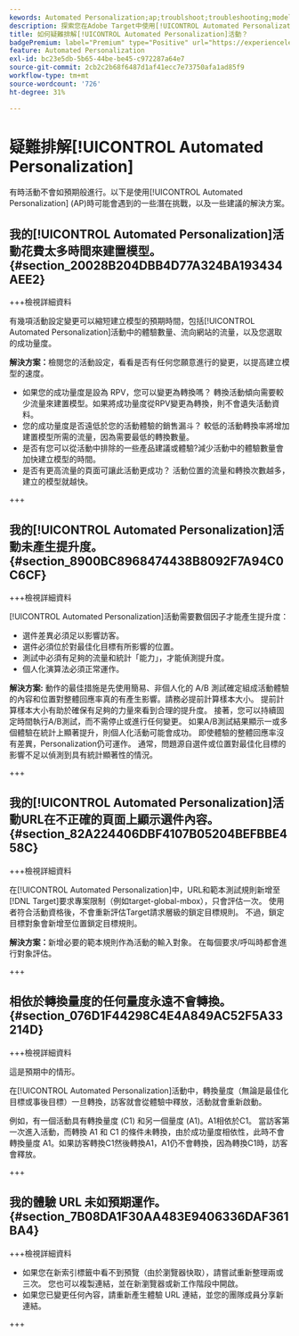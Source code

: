 ```yaml
---
kewords: Automated Personalization;ap;troublshoot;troubleshooting;model;lift
description: 探索您在Adobe Target中使用[!UICONTROL Automated Personalization] (AP)活動時可能遇到的挑戰，以及建議的解決方案。
title: 如何疑難排解[!UICONTROL Automated Personalization]活動？
badgePremium: label="Premium" type="Positive" url="https://experienceleague.adobe.com/docs/target/using/introduction/intro.html?lang=en#premium newtab=true" tooltip="檢視Target Premium包含的內容。"
feature: Automated Personalization
exl-id: bc23e5db-5b65-44be-be45-c972287a64e7
source-git-commit: 2cb2c2b68f6487d1af41ecc7e73750afa1ad85f9
workflow-type: tm+mt
source-wordcount: '726'
ht-degree: 31%

---
```


# 疑難排解[!UICONTROL Automated Personalization]

有時活動不會如預期般進行。以下是使用[!UICONTROL Automated Personalization] (AP)時可能會遇到的一些潛在挑戰，以及一些建議的解決方案。

## 我的[!UICONTROL Automated Personalization]活動花費太多時間來建置模型。 {#section_20028B204DBB4D77A324BA193434AEE2}

+++檢視詳細資料

有幾項活動設定變更可以縮短建立模型的預期時間，包括[!UICONTROL Automated Personalization]活動中的體驗數量、流向網站的流量，以及您選取的成功量度。

**解決方案：**&#x200B;檢閱您的活動設定，看看是否有任何您願意進行的變更，以提高建立模型的速度。

* 如果您的成功量度是設為 RPV，您可以變更為轉換嗎？ 轉換活動傾向需要較少流量來建置模型。如果將成功量度從RPV變更為轉換，則不會遺失活動資料。
* 您的成功量度是否遠低於您的活動體驗的銷售漏斗？ 較低的活動轉換率將增加建置模型所需的流量，因為需要最低的轉換數量。
* 是否有您可以從活動中排除的一些產品建議或體驗?減少活動中的體驗數量會加快建立模型的時間。
* 是否有更高流量的頁面可讓此活動更成功？ 活動位置的流量和轉換次數越多，建立的模型就越快。

+++

## 我的[!UICONTROL Automated Personalization]活動未產生提升度。 {#section_8900BC8968474438B8092F7A94C0C6CF}

+++檢視詳細資料

[!UICONTROL Automated Personalization]活動需要數個因子才能產生提升度：

* 選件差異必須足以影響訪客。
* 選件必須位於對最佳化目標有所影響的位置。
* 測試中必須有足夠的流量和統計「能力」，才能偵測提升度。
* 個人化演算法必須正常運作。

**解決方案:** 動作的最佳措施是先使用簡易、非個人化的 A/B 測試確定組成活動體驗的內容和位置對整體回應率真的有產生影響。請務必提前計算樣本大小。 提前計算樣本大小有助於確保有足夠的力量來看到合理的提升度。 接著，您可以持續固定時間執行A/B測試，而不需停止或進行任何變更。 如果A/B測試結果顯示一或多個體驗在統計上顯著提升，則個人化活動可能會成功。 即使體驗的整體回應率沒有差異，Personalization仍可運作。 通常，問題源自選件或位置對最佳化目標的影響不足以偵測到具有統計顯著性的情況。

+++

## 我的[!UICONTROL Automated Personalization]活動URL在不正確的頁面上顯示選件內容。 {#section_82A224406DBF4107B05204BEFBBE458C}

+++檢視詳細資料

在[!UICONTROL Automated Personalization]中，URL和範本測試規則新增至[!DNL Target]要求專案限制（例如target-global-mbox），只會評估一次。 使用者符合活動資格後，不會重新評估Target請求層級的鎖定目標規則。 不過，鎖定目標對象會新增至位置鎖定目標規則。

**解決方案：**&#x200B;新增必要的範本規則作為活動的輸入對象。 在每個要求/呼叫時都會進行對象評估。

+++

## 相依於轉換量度的任何量度永遠不會轉換。 {#section_076D1F44298C4E4A849AC52F5A33214D}

+++檢視詳細資料

這是預期中的情形。

在[!UICONTROL Automated Personalization]活動中，轉換量度（無論是最佳化目標或事後目標）一旦轉換，訪客就會從體驗中釋放，活動就會重新啟動。

例如，有一個活動具有轉換量度 (C1) 和另一個量度 (A1)。A1相依於C1。 當訪客第一次進入活動，而轉換 A1 和 C1 的條件未轉換，由於成功量度相依性，此時不會轉換量度 A1。如果訪客轉換C1然後轉換A1，A1仍不會轉換，因為轉換C1時，訪客會釋放。

+++

## 我的體驗 URL 未如預期運作。 {#section_7B08DA1F30AA483E9406336DAF361BA4}

+++檢視詳細資料

* 如果您在新索引標籤中看不到預覽（由於瀏覽器快取），請嘗試重新整理兩或三次。 您也可以複製連結，並在新瀏覽器或新工作階段中開啟。
* 如果您已變更任何內容，請重新產生體驗 URL 連結，並您的團隊成員分享新連結。

+++
